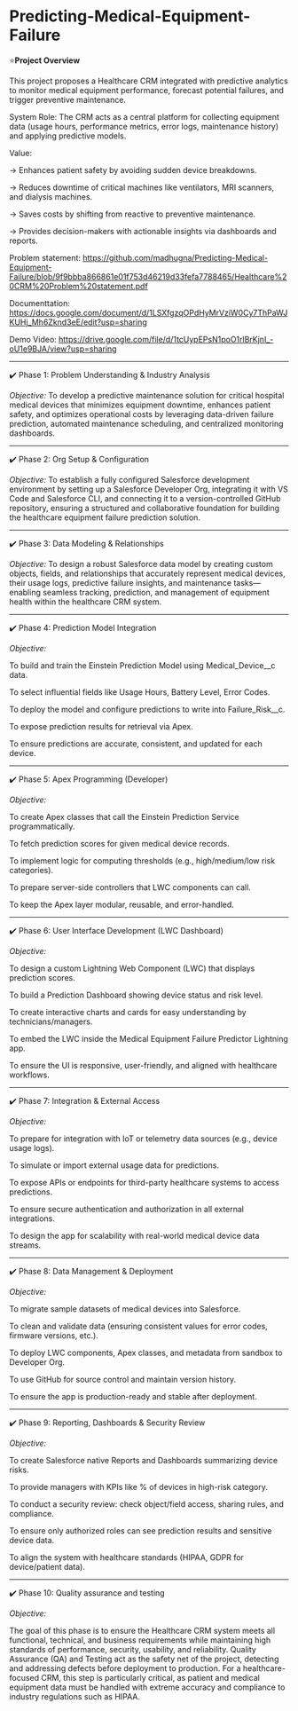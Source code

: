# Predicting-Medical-Equipment-Failure

⭐**Project Overview**

This project proposes a Healthcare CRM integrated with predictive analytics to monitor medical equipment performance, forecast potential failures, and trigger preventive maintenance.

System Role: The CRM acts as a central platform for collecting equipment data (usage hours, performance metrics, error logs, maintenance history) and applying predictive models.


Value:

-> Enhances patient safety by avoiding sudden device breakdowns.

-> Reduces downtime of critical machines like ventilators, MRI scanners, and dialysis machines.

-> Saves costs by shifting from reactive to preventive maintenance.

-> Provides decision-makers with actionable insights via dashboards and reports.

Problem statement: https://github.com/madhugna/Predicting-Medical-Equipment-Failure/blob/9f9bbba866861e01f753d46219d33fefa7788465/Healthcare%20CRM%20Problem%20statement.pdf

Documenttation: https://docs.google.com/document/d/1LSXfgzqOPdHyMrVziW0Cy7ThPaWJKUHj_Mh6Zknd3eE/edit?usp=sharing

Demo Video: https://drive.google.com/file/d/1tcUypEPsN1poO1rlBrKjnI_-oU1e9BJA/view?usp=sharing

--------------------------------------------------------------------------------------------------------------------------------------------------------------------------------------------------------------------

✔️ Phase 1: Problem Understanding & Industry Analysis

*Objective:*
To develop a predictive maintenance solution for critical hospital medical devices that minimizes equipment downtime, enhances patient safety, and optimizes operational costs by leveraging data-driven failure prediction, automated maintenance scheduling, and centralized monitoring dashboards.

--------------------------------------------------------------------------------------------------------------------------------------------------------------------------------------------------------------------

✔️ Phase 2: Org Setup & Configuration

*Objective:*
To establish a fully configured Salesforce development environment by setting up a Salesforce Developer Org, integrating it with VS Code and Salesforce CLI, and connecting it to a version-controlled GitHub repository, ensuring a structured and collaborative foundation for building the healthcare equipment failure prediction solution.

--------------------------------------------------------------------------------------------------------------------------------------------------------------------------------------------------------------------

✔️ Phase 3: Data Modeling & Relationships

*Objective:*
To design a robust Salesforce data model by creating custom objects, fields, and relationships that accurately represent medical devices, their usage logs, predictive failure insights, and maintenance tasks—enabling seamless tracking, prediction, and management of equipment health within the healthcare CRM system.

--------------------------------------------------------------------------------------------------------------------------------------------------------------------------------------------------------------------

✔️ Phase 4: Prediction Model Integration

*Objective:*

To build and train the Einstein Prediction Model using Medical_Device__c data.

To select influential fields like Usage Hours, Battery Level, Error Codes.

To deploy the model and configure predictions to write into Failure_Risk__c.

To expose prediction results for retrieval via Apex.

To ensure predictions are accurate, consistent, and updated for each device.

--------------------------------------------------------------------------------------------------------------------------------------------------------------------------------------------------------------------

✔️ Phase 5: Apex Programming (Developer)

*Objective:*

To create Apex classes that call the Einstein Prediction Service programmatically.

To fetch prediction scores for given medical device records.

To implement logic for computing thresholds (e.g., high/medium/low risk categories).

To prepare server-side controllers that LWC components can call.

To keep the Apex layer modular, reusable, and error-handled.

--------------------------------------------------------------------------------------------------------------------------------------------------------------------------------------------------------------------

✔️ Phase 6: User Interface Development (LWC Dashboard)

*Objective:*

To design a custom Lightning Web Component (LWC) that displays prediction scores.

To build a Prediction Dashboard showing device status and risk level.

To create interactive charts and cards for easy understanding by technicians/managers.

To embed the LWC inside the Medical Equipment Failure Predictor Lightning app.

To ensure the UI is responsive, user-friendly, and aligned with healthcare workflows.

--------------------------------------------------------------------------------------------------------------------------------------------------------------------------------------------------------------------

✔️ Phase 7: Integration & External Access

*Objective:*

To prepare for integration with IoT or telemetry data sources (e.g., device usage logs).

To simulate or import external usage data for predictions.

To expose APIs or endpoints for third-party healthcare systems to access predictions.

To ensure secure authentication and authorization in all external integrations.

To design the app for scalability with real-world medical device data streams.

--------------------------------------------------------------------------------------------------------------------------------------------------------------------------------------------------------------------

✔️ Phase 8: Data Management & Deployment

*Objective:*

To migrate sample datasets of medical devices into Salesforce.

To clean and validate data (ensuring consistent values for error codes, firmware versions, etc.).

To deploy LWC components, Apex classes, and metadata from sandbox to Developer Org.

To use GitHub for source control and maintain version history.

To ensure the app is production-ready and stable after deployment.

--------------------------------------------------------------------------------------------------------------------------------------------------------------------------------------------------------------------

✔️ Phase 9: Reporting, Dashboards & Security Review

*Objective:*

To create Salesforce native Reports and Dashboards summarizing device risks.

To provide managers with KPIs like % of devices in high-risk category.

To conduct a security review: check object/field access, sharing rules, and compliance.

To ensure only authorized roles can see prediction results and sensitive device data.

To align the system with healthcare standards (HIPAA, GDPR for device/patient data).

--------------------------------------------------------------------------------------------------------------------------------------------------------------------------------------------------------------------

✔️ Phase 10: Quality assurance and testing

*Objective:*

The goal of this phase is to ensure the Healthcare CRM system meets all functional, technical, and business requirements while maintaining high standards of performance, security, usability, and reliability. Quality Assurance (QA) and Testing act as the safety net of the project, detecting and addressing defects before deployment to production. For a healthcare-focused CRM, this step is particularly critical, as patient and medical equipment data must be handled with extreme accuracy and compliance to industry regulations such as HIPAA.



